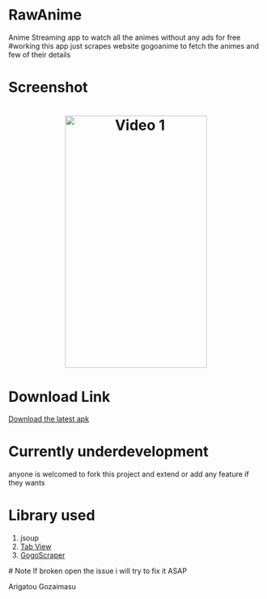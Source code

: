 # RawAnime
Anime Streaming app to watch all the animes without any ads for free
#working
this app just scrapes website gogoanime to fetch the animes and few of their details

# Screenshot
<h1 align="center">
<img src="/github/ezgif.com-video-to-gif.gif" width="280" height="498" alt="Video 1"/>

</h1>

# Download Link 
<a href="https://github.com/Rawkush/RawAnime/releases/download/1.0.1/RawAnime.apk"> Download the latest apk</a>
# Currently underdevelopment 
anyone is welcomed to fork this project and extend or add any feature if they wants

# Library used

<ol>
  
<li>jsoup </li>   
<li><a href="https://github.com/Rawkush/TabViewLib">Tab View</a>  </li>
<li><a href="https://github.com/Rawkush/GogoScraper">GogoScraper</a></li>
</ol>
# Note
If broken open the issue i will try to fix it ASAP

Arigatou Gozaimasu
